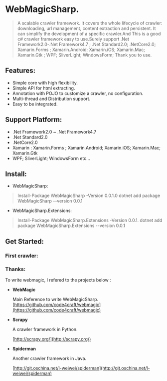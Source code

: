 # WebMagicSharp.

>A scalable crawler framework. It covers the whole lifecycle of crawler: downloading, url management, content extraction and persistent. It can simplify the development of a  specific crawler.And This is a good c# crawler framework easy to use.Surely support .Net Framework2.0-.Net Framework4.7 ; .Net Standard2.0; .NetCore2.0; Xamarin.Forms ; Xamarin.Android; Xamarin.iOS; Xamarin.Mac; Xamarin.Gtk ; WPF; SliverLight; WindowsForm;
>Thank you to use.

## Features:

* Simple core with high flexibility.
* Simple API for html extracting.
* Annotation with POJO to customize a crawler, no configuration.
* Multi-thread and Distribution support.
* Easy to be integrated.

## Support Platform:

* .Net Framework2.0 ~ .Net Framework4.7
* .Net Standard2.0
* .NetCore2.0
* Xamarin : Xamarin.Forms ; Xamarin.Android; Xamarin.iOS; Xamarin.Mac; Xamarin.Gtk 
*  WPF; SliverLight; WindowsForm etc...

## Install:

* WebMagicSharp:
> Install-Package WebMagicSharp -Version 0.0.1.0
> dotnet add package WebMagicSharp --version 0.0.1
* WebMagicSharp.Extensions:
> Install-Package WebMagicSharp.Extensions -Version 0.0.1.
> dotnet add package WebMagicSharp.Extensions --version 0.0.1

## Get Started:

### First crawler:

### Thanks:

To write webmagic, I refered to the projects below :

* **WebMagic**

    Main Reference to write WebMagicSharp.
    [https://github.com/code4craft/webmagic](https://github.com/code4craft/webmagic)

* **Scrapy**

	A crawler framework in Python.
 
	[http://scrapy.org/](http://scrapy.org/)

* **Spiderman**

	Another crawler framework in Java.
	
	[http://git.oschina.net/l-weiwei/spiderman](http://git.oschina.net/l-weiwei/spiderman)
